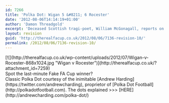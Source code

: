 ```yaml
---
id: 7266
title: 'Polka Dot: Wigan 5 &#8211; 6 Rocester'
date: '2012-08-06T14:14:19+01:00'
author: 'Damon Threadgold'
excerpt: 'Deceased Scottish tragi-poet, William McGonagall, reports on the the fearful fever afflicting the Athletics of Wigan, where Beecham first sold his wares.'
layout: revision
guid: 'http://therealfacup.co.uk/2012/08/06/7136-revision-10/'
permalink: /2012/08/06/7136-revision-10/
---
```


<div>[![](http://therealfacup.co.uk/wp-content/uploads/2012/07/Wigan-v-Rocester-868x1024.jpg "Wigan v Rocester")](http://therealfacup.co.uk/?attachment_id=7259)</div><div></div><div>Spot the last-minute Fake FA Cup winner?</div><div></div><div>Classic Polka Dot courtesy of the inimitable [Andrew Harding](https://twitter.com/andrewcharding), proprietor of [Polka Dot Football](http://polkadotfootball.com). The dots explained &gt;&gt;&gt; [HERE](http://andrewcharding.com/polka-dot/)</div><div></div>